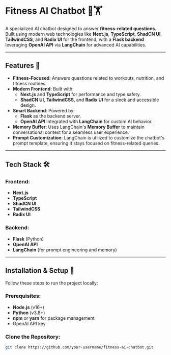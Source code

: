 # Fitness AI Chatbot 🤖🏋️

A specialized AI chatbot designed to answer **fitness-related questions**. Built using modern web technologies like **Next.js**, **TypeScript**, **ShadCN UI**, **TailwindCSS**, and **Radix UI** for the frontend, with a **Flask backend** leveraging **OpenAI API** via **LangChain** for advanced AI capabilities.

---

## Features 🌟
- **Fitness-Focused**: Answers questions related to workouts, nutrition, and fitness routines.
- **Modern Frontend**: Built with:
  - **Next.js** and **TypeScript** for performance and type safety.
  - **ShadCN UI**, **TailwindCSS**, and **Radix UI** for a sleek and accessible design.
- **Smart Backend**: Powered by:
  - **Flask** as the backend server.
  - **OpenAI API** integrated with **LangChain** for custom AI behavior.
- **Memory Buffer**: Uses LangChain's **Memory Buffer** to maintain conversational context for a seamless user experience.
- **Prompt Customization**: LangChain is utilized to customize the chatbot's prompt template, ensuring it stays focused on fitness-related queries.

---

## Tech Stack 🛠️
### Frontend:
- **Next.js**
- **TypeScript**
- **ShadCN UI**
- **TailwindCSS**
- **Radix UI**

### Backend:
- **Flask** (Python)
- **OpenAI API**
- **LangChain** (for prompt engineering and memory)

---

## Installation & Setup 🚀
Follow these steps to run the project locally:

### Prerequisites:
- **Node.js** (v16+)
- **Python** (v3.8+)
- **npm** or **yarn** for package management
- OpenAI API key

### Clone the Repository:
```bash
git clone https://github.com/your-username/fitness-ai-chatbot.git

